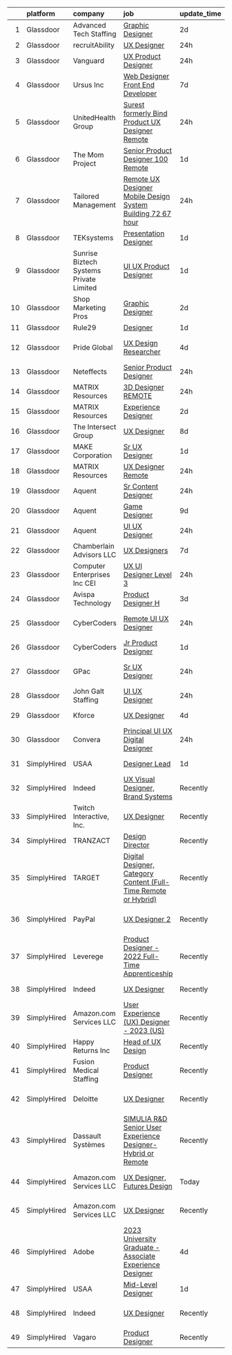

|    | platform    | company                                 | job                                                                                                                                                                                                                                                                                                                                                                                                                                                                                                                                                                                                                                                                                                                                                                                                                                                                                                                                                                                                                                                                                                                                                                                                                                                                                                                                                                                                                                   | update_time   | location                       |
|---:|:------------|:----------------------------------------|:--------------------------------------------------------------------------------------------------------------------------------------------------------------------------------------------------------------------------------------------------------------------------------------------------------------------------------------------------------------------------------------------------------------------------------------------------------------------------------------------------------------------------------------------------------------------------------------------------------------------------------------------------------------------------------------------------------------------------------------------------------------------------------------------------------------------------------------------------------------------------------------------------------------------------------------------------------------------------------------------------------------------------------------------------------------------------------------------------------------------------------------------------------------------------------------------------------------------------------------------------------------------------------------------------------------------------------------------------------------------------------------------------------------------------------------|:--------------|:-------------------------------|
|  1 | Glassdoor   | Advanced Tech Staffing                  | [Graphic Designer](https://www.glassdoor.com/partner/jobListing.htm?pos=116&ao=1110586&s=58&guid=0000018302213b048e322c1333790846&src=GD_JOB_AD&t=SR&vt=w&ea=1&cs=1_49e393ac&cb=1662188076158&jobListingId=1008106585087&cpc=E773D000C9BC26FA&jrtk=3-0-1gc122epgkltt801-1gc122eq3j4jg800-344ad781400bf7b0--6NYlbfkN0A9CgweQScmmzXFz_AWEu-16fuTZ4lws6om7T2AJ3_8yGS3fxso7EQq06-EfO0Qsp1Ce8sypyMrPjDwApby_HZ7sVKLkJ-Gtamc-tU-N6TYsDN_dt8EgSIsKnsbE1KuIHqbtb6jnuRnqZQSlF64BeqDowofa-XVIcsUYL1liv3ysjRqg2LzGOAQ7dPaQtLre5Y-iqZDk_kn9QJ-FGOjX4FVCPnfYBEFGNcsTsEUvH8f7YibJKG54kQJx5Vf8XwLs3-P9kL_gq23XPhhS7utpzyRZyxAg7g5Ub522ree50H7W6bgzMLKG5ihxFYox9uTQi8QyQ8mv-Ho0PbgMTi5hKHVVIX43Po3h4Lp94MdDB39jlardlhwUtAggR2sEAZdEhjNzQs9F45tEVbpjERkgnOPiv3sE8b78So3St4ogn_dj6joCXkjl6uwUd2Tq1yeKqN1EGyFpW9xtxCM6hY1q5WYq9bnFUxTERqWjiV8yXS_p9phywhd4pM9N5WoXVENSAz9nlTwJUzk1Q%3D%3D)                                                                                                                                                                                                                                                                                                                                                                                                                                                                                                                                                               | 2d            | Downers Grove, IL              |
|  2 | Glassdoor   | recruitAbility                          | [UX Designer](https://www.glassdoor.com/partner/jobListing.htm?pos=110&ao=1110586&s=58&guid=0000018302213b048e322c1333790846&src=GD_JOB_AD&t=SR&vt=w&ea=1&cs=1_5e9eb412&cb=1662188076157&jobListingId=1008114441438&cpc=84DBBAA61F05C438&jrtk=3-0-1gc122epgkltt801-1gc122eq3j4jg800-9677815650b08515--6NYlbfkN0CGG9KWCDlpnNsyBDyIiP_Q0811kl3MMa1wmNp0I1WtkTaTZU1gJWaiKEGe9oYuZ3BW9eQbL-bVuA65rvXkGyA6W7FpXlQFxfI7En7ui8u1J-znHeElQFPX2Ao3qu4-HxmB9g_Fm7gKKJNQIlvrv1FGbLiIM12n8VLU0K2J4U1A1dcDSKbIYHvnpscrZxb4V1E3u0v9_-U4dl6_UGo1kcBS6o8G9-DWMzl5ZAMQLtlAUjlw10xFeNSf9Un6haUtIR_61cA9KeEwBLYzMVU5gLx3yjGbTWvxmVK3djHGnFlBQ49b8YZPx13AkaH-0Ag1VI7kbax_eEP9f2gAHwGbkZ_cNgVbnmeRStyvcUJRv8NLB2OtCQOiih5VIEvKO60AZfxLT0DIJzWlJ8muQddWyM_MGiSqSi57P9kCzRRcKbuPayylh7EXeYQWX9Szs_WOHl2MANG6IMKKIhI_w3ybxM6xE_RCTdr6nC1BXM12ua6xSQKTtb429R-cNoHJwScgdUukj9KPZBrYkA%3D%3D)                                                                                                                                                                                                                                                                                                                                                                                                                                                                                                                                                                    | 24h           | Leander, TX                    |
|  3 | Glassdoor   | Vanguard                                | [UX Product Designer](https://www.glassdoor.com/partner/jobListing.htm?pos=102&ao=1110586&s=58&guid=0000018302213b048e322c1333790846&src=GD_JOB_AD&t=SR&vt=w&cs=1_b3cf3ca8&cb=1662188076156&jobListingId=1008113644865&cpc=4F748F1840550ABC&jrtk=3-0-1gc122epgkltt801-1gc122eq3j4jg800-3082cdf00464cc93--6NYlbfkN0BWQs_M7ZA8XLbIFWVw-PYcVVEPryqVLyWhKaEKPskHy2YkbHyHJDwBFABfX2IzFJXkbKN9ozcgFKfUE0onPTRdIMlH-5pwr5Gsrdb1pdh9AUQDiUPLFzRZe-awN96yoiqppcDf9iQn_iOdz3za5fH9X065JwPF33bds0VMtSboovic-aX51CNceP9horalSto2MgOB16FAoNFTYhHNDhI8XUurGJjncI1RW4rkorjwMIRt44vU9F6aoduDSj81wDpRwIZUgI67Ne3KG97GuKTpBM29QUcnNXeqtPUsnIapIYEjRMY-tiP20J0cCFt6rnXezPjA_ZMEWcaJiUVnlDFJYyvPFopFwUOJ9lqV-N3AhE-iZL8HuTNEgSuriQU4OmvCChuEhkmZ5psWdVttyvVpCvFnqfAtQO_VlITGoQZ5Dyv6sdCfhewiCp8LbbjdEYI4rGS9zEqGGXkHbBhhUSzt1kvKstrTVqY51zhxL_VbyYNabiRnD-XosoKudwP5ZDkoTvZ4m5EqLYm-CTkT0JtCy-lmo3ikeGX3UCKEL4sQmsKnB_DVfb5An4ezeyBxlYYlRpuOqwG1OBDSiqtihWbcYmDC8Q6Yh5cH-wudNijQ8nYp_yjJ0zftfOUuiuhzJ3b-eKqs_QIHveg1mE_MmjV_Lg-yHWAlPWtczEFsL7OuyYuqwTrRSFuwadI1E7_jLUS-H9JJNjxUUkBGbntsyuYVi-dV4lNuYK5U-7uZjPOoAxuPgzVbMryLzyz2hsx2jrfZQp233D4rFsjG5Cip05C6AlFsHoIXptACE972sTV8sotFVwonjw94Z2ZhumXQUT16H1KUvqp1zn1gHZzYjbU0HdepNKJctSsQ3k4ptSHLfnMekvTXoZaofFzKeQi8-sD3UMyf_phAoL0qPTgNlRRDVvso9mJSDR4LwXqpJylGRP37QpXlVEPR712g9zDHvZ2OJ96RES_cCjNUcgnvnSQ2PTfTC1aMLaZ3yYVypbIdGO1nYoPu0MUATy2JOIdEVav8bqGZnsopxNTMkdAYVXhMvTJdhRLsZfxGVwHdc-gApg%3D%3D) | 24h           | Remote                         |
|  4 | Glassdoor   | Ursus  Inc                              | [Web Designer   Front End Developer](https://www.glassdoor.com/partner/jobListing.htm?pos=129&ao=1110586&s=58&guid=0000018302213b048e322c1333790846&src=GD_JOB_AD&t=SR&vt=w&ea=1&cs=1_3762ccd6&cb=1662188076159&jobListingId=1008097361956&cpc=9908D8D4413DBB8A&jrtk=3-0-1gc122epgkltt801-1gc122eq3j4jg800-0ea09b14e2348c5f--6NYlbfkN0CT8vBT9H5mqECx2dfLV_FONLPDKpIRssxVwtj05Tmm4rA5I0VNOPdM1oYsK66ov5pqYS3gXk2ozh0lVEZwzGOqZs8rlCBef2uQoy630wv6aUBqB1D9vjbSnni5WCVaS2e0KhCWi_8-XMv97hUEg7H9r8pKMO8klnwzDsU9mPVyqE5wVDnTov1Pu_UnRYhnE0_Osqvwl8WORWgB_kOjxQQLPQWG-NWIcptfTftC_xvyt1c40uobZ403OrjOg5_p8zqz3cLzwrnHTjqWeFEhkd7FYyVcjiJCMFkVznphRmtkhKbL2ZU9aWVWUjChbdkFdlAiu4tIvv-tEhlvNaragy1ZQhsvGhOC5anf8D4yfIGDJbK-bmh5xwt1uscED6ao3EPCxdfHKv4RZ6Q3-m_MTe1dE6Nugv26rrW9yIa8ooHEPIgJzYTeC7TeJ6xGxEjr0Q_LC6p6H5q3S5tqAKobaBFAUOLFzaYkqfLFDcD9CAjYACG45YhZiTv43_pZMhPiiyIpLgwegnGK65K6vaNwZVAt06D1u5J8Clq3gxQqvB68Y1m5Q-I8riDK3IxsIMkknPhR0zb-ZmrF5RBZhSHavHbvTkLkngZyMiaZcINY3-aDhjQqcpIiqGIS8tBbMpje8pi77qUCHgQnuThLM3VeBYT4hJwAmKtwLJAzDIK-64ZA-3FxKT7NAORiQhITU6G6ezORucm0VE0iBlRAp7BfzjFR20grS5LUPbUonSwWJ6xtkVuOUDj9kUZEKp19qWDIhAtRVqGQFHHHeGNj4-rkPwrkeocu1aw2-qoCAnlq0AglAQYAN87zTNyWNjjkE22NK6dma9ObowpA7xMihUfAsvO6aerzTcGcKyqvvD8894rP_N7O-NtMJOKSblCxKKZ6ufGO3mZoak1sxKckEJHqg1eTp38wp8cbXG-IIS9VPHHIKqicQoX26-loXC5o1ZCFK0szpuidALwQPWI39VHNixhrB2CJpxUkndvLNh0rrK9ElV_qubw8xG_E)                                         | 7d            | Brisbane, CA                   |
|  5 | Glassdoor   | UnitedHealth Group                      | [Surest  formerly Bind  Product UX Designer   Remote](https://www.glassdoor.com/partner/jobListing.htm?pos=104&ao=1110586&s=58&guid=0000018302213b048e322c1333790846&src=GD_JOB_AD&t=SR&vt=w&cs=1_8b333a32&cb=1662188076156&jobListingId=1008113844054&cpc=1160948BCBA38B5B&jrtk=3-0-1gc122epgkltt801-1gc122eq3j4jg800-a01d6e62d65591a8--6NYlbfkN0C8O9VKdOj_1Zh75e9_CvYhSsWVxS1Pvi5WUWhsf4w7FOycHcR50Ta-CQORLM6vDVecwCWaNQsCYiIDBafIIZxQyhmX04yYIV37W0Zghn9bix7YN1fd1o3lsfLr2bS2-M5z1dr-DxrI9m6OyAdng_ahXRODbm08JUS1xSTaCNUhRWI2mx1Hlc8JHKbErFPgrwjQZWLb2_l8b9i0766vL3ehDRnduzTUCvPYb-MXJh1JdHngIbG_6qk6CIPB9C8cTIwey_GbBNs_16XsQANEstdbqtBVS5byrNvyoqrn3wcz5DokvhAbJ9ACHUb-23604DZlliHDoStwXbcJ57eqJpsnAz5-e15Br_OjZJVaOQUVxJ8sP4MGSnQEIg5oL0z6dS95nhNszKJTDdG9ZlfDtQGIOuSFRYNuXI351KTYU3Xfwf1hGbuXX9uJj7uqaD2scEs%3D)                                                                                                                                                                                                                                                                                                                                                                                                                                                                                                                                                                                                               | 24h           | Minneapolis, MN                |
|  6 | Glassdoor   | The Mom Project                         | [Senior Product Designer  100  Remote ](https://www.glassdoor.com/partner/jobListing.htm?pos=118&ao=1110586&s=58&guid=0000018302213b048e322c1333790846&src=GD_JOB_AD&t=SR&vt=w&cs=1_30849f42&cb=1662188076158&jobListingId=1008112300120&cpc=56C4EA4A1A191A49&jrtk=3-0-1gc122epgkltt801-1gc122eq3j4jg800-d957ba5292b8749a--6NYlbfkN0BDp_epf89aHDQhKpPegNJQ_ldQpEFZQsM9OcONMGxWx6pU56EKHF58QjVdAUvn2gUgn1E3661QXmo4POchIOua-134yFu7hMdutyJTXNL3dFISmCmER8_AwNcTtUGoQrzgEjgwKkbZ9hAOXEb75gv-s6WMLvqinLT1g8ZgGEKKUq-v2e1-KYvSqJUMbsnsJYPdbr3-cRz1YY5oCfrTFE7f41YYxg19qXRliRLeZiwY09ouEWTrIdAtq7i-_CsnAn4eX4oHuRR7n6mYC9KdZHhc-VdUHA_aBq-8qIYVXyn3qrA6_xxKDWO4A35J9qrx1gXbVQwRA7rU0j3HdByOaIIFf3XN4_2ixhsA1YHVbYMai-H92f6i1HqeYMkIp0cs5XzCofV3rtDBFb69cpuo2LP_ePpcWdk3LG2gHGarq-gVpYPZe72LpRcb7YvsGIlcjTS17ciNIoYraa6mYoJCcclLzA6dB1upHcKIFh6yjGMqZn8oci9IWVN8h5S6NgponUu5Su61RvyVJPloLMXdwrY0MoRGbjBFMUjElq2-xfWb_t7Edw3P7bpeUGJyBkune3M%3D)                                                                                                                                                                                                                                                                                                                                                                                                                                                                                             | 1d            | Remote                         |
|  7 | Glassdoor   | Tailored Management                     | [Remote UX Designer   Mobile Design System Building    72 67 hour](https://www.glassdoor.com/partner/jobListing.htm?pos=107&ao=1110586&s=58&guid=0000018302213b048e322c1333790846&src=GD_JOB_AD&t=SR&vt=w&ea=1&cs=1_8da4aa0e&cb=1662188076157&jobListingId=1008114596678&cpc=F41FEAB56D215062&jrtk=3-0-1gc122epgkltt801-1gc122eq3j4jg800-760ad7d1a51627af--6NYlbfkN0DI_pqscLjs9LkB0jlO39g2s8RE9SCHTdataN4HV1TulM7Ds4Lr1PIsRfCzkJs9mzHPgK3c_ttyOOoUsE7qJn8uKa7JnSxnHBiKO-CYG5cR3isOTdlOmxhd9J34-VTXmR60oWQyDKBQuGmOrJ_B3OUqrxIeA60_G1PL1kb2set-F034xoqhhJtw63d8tRrDOK3vquh5PjyeJ43U4c4fJwoFtraU_qsIJkNX6k4p_3IXpIAJUCwOS-sn_Rh0-gYRHwMeigrXXkbLD7mCwViHMpept-BzcshfQVy4NwF5hMsKgkqEw6GJ_qCl_7TqkS2aDbdRmhpWQ61tIB--A1rCAX_mb1QTQwF_o2E3jJ1m3tyCoYa-03sQl4OektzEJpMoTyEcz6aB8ADn2wTypBUVOwkCRI2xbk0SuhHe40Lh3nbLpa7GGr8SrjDTN4eMcnhFPsb7aYTbGlmKd1cK_Ckw9I3PfrcMKIOd3MTdhvEUNgA5nrmwAneUK5KmYdH40UaDDUF1m8gjv_mIio3MYC4LWO-6)                                                                                                                                                                                                                                                                                                                                                                                                                                                                                                           | 24h           | Remote                         |
|  8 | Glassdoor   | TEKsystems                              | [Presentation Designer](https://www.glassdoor.com/partner/jobListing.htm?pos=127&ao=1110586&s=58&guid=0000018302213b048e322c1333790846&src=GD_JOB_AD&t=SR&vt=w&cs=1_07fe94d3&cb=1662188076159&jobListingId=1008110952272&cpc=F41FEAB56D215062&jrtk=3-0-1gc122epgkltt801-1gc122eq3j4jg800-19b1e6487cb84072--6NYlbfkN0AuKz8EBO1xHDEL7V2YF9xF3dC_I9B9i-Zw2Jh8clPMK3KTieKealHQMRxLfyLBLKKX6aXB3rzyTM7jBEj6HejNwf5f93Xq1DRoUHME2bnG8qejqUU30LB8NMOIid01rvmULRX3hEWBPgIfSv8RPqmIB39VSs0K39jBz3WZdgoJ7KQZYiogEtHFkQdh0cIga-9DlPaH8hkj2DpdbSOBssvpziKaOnbYu7DHmkLGmm2SBFTG2f5EL3ick-fUfoz58ZqcVIsNPXprkwV4glYTsp8YYhPKKvm-dLvfA_cBZIzf7frvowS3ed8qjLaaSfmCDm1M9G9cTlAOn9rAixBNJWui_VJkvw9LWzW2NYDsXg6k_axzjyx6BG__PqH83tP4xsGcw_RLpxY_yXGlpHI1SrhtNHx4e8N4CaXKo3a5eaTuHrO19CRzqbKMSQvMKjaGZfIxtBH5zHnAGSkK12AjSp1HbA176s04UbB5T9_0S_RuHX6hMiTmy7aW__Ks8-mZOciOEd349-FhMNH6Wm-u7GNVD3lrilzZmwkYPu-qAWow1sHOVOnVheCbZxe7wpD4wcxr74OmpeDxIu68mup8e2KQ5qQ0xjJ7oXgZ2fDmaFl8ySNNEeRLZgVQzO3LZE5CG_KpLUYKQ-68QnwJVTD59puXxzoSnAPrv7xmHBkcnFEQwo0WaXPZ1U94WSzQT43TVlBieVuiMyWy5zifkAE4zIvycxSsXH0dPDiL6_7Db1tyG189KRpOM9jyChCCdbS8TcObAkrYjTHO7JXkQNBI85jr9_yQAE6RJ0Hp_NE-HxDSWYjorKh6wKvXoWjXeP9BPO8Qj0RKHw553DMvx43rAr0DAaZ0g6xEWOoQowhD6Ama3KwW6lot5ZNwbXgwZ_lqpSUvqrZtsp8VaUByq5hbCrVnIFGEhfxV2qg%3D)                                                                                                                                             | 1d            | Covington, LA                  |
|  9 | Glassdoor   | Sunrise Biztech Systems Private Limited | [UI UX Product Designer](https://www.glassdoor.com/partner/jobListing.htm?pos=125&ao=1110586&s=58&guid=0000018302213b048e322c1333790846&src=GD_JOB_AD&t=SR&vt=w&ea=1&cs=1_e8252f8a&cb=1662188076159&jobListingId=1008110956665&cpc=8795CF9063CD573D&jrtk=3-0-1gc122epgkltt801-1gc122eq3j4jg800-0032611b6a218ee8--6NYlbfkN0CB5V9pKc9dSiWkDOidb3xEy-kN2PCpaZveSm6yQI6kq-7KBZtckO1rVmn7ljZ2wfKzLJx-mRoZG5H0DYedLgoZI9Gw230URlDztVr9GJLJLYKEVODRkjGfOc9d88kehiNXmFNs5s60f2fvJPT8N1F4oUqEs5hkpjFp37JGtdv0heQhHvcyNQzGlPqZMYvWX0nip4ccfniYV27yrtTy427dOCyScva6oOWV3ruKbSLRDcB7E3rXRmx2Bav4doUbzQ0ohnggzRZrd_umgPiAW9T0At466e-xiLUcWvkntbanoueM0TUW9wi4skcu8RKyZjIBnWsjMhXFdDqtKA_1L1Fjn5AfErC0QRG1HAuSeCRIOn-AoikqSMeWUegMVqhb_raINevjHBYNo-DrIBzDojn1tAryWUR5-jw7Kc6mM2EA9u5OIsViZhVTkTR-Q5CGCg7JwyoAq5rtqsoMvhld_Xw-Jq8tVeT4v4v8O0qkRMsX08GqV8ZXMppt8-Oqxmk04OtZuT53oRMNAA%3D%3D)                                                                                                                                                                                                                                                                                                                                                                                                                                                                                                                                                         | 1d            | Cambridge, MA                  |
| 10 | Glassdoor   | Shop Marketing Pros                     | [Graphic Designer](https://www.glassdoor.com/partner/jobListing.htm?pos=106&ao=1110586&s=58&guid=0000018302213b048e322c1333790846&src=GD_JOB_AD&t=SR&vt=w&cs=1_e1bdd222&cb=1662188076157&jobListingId=1008106685149&cpc=6FC5BA77C9A4CD78&jrtk=3-0-1gc122epgkltt801-1gc122eq3j4jg800-1e5450f6cbd41cd0--6NYlbfkN0DnTJ3xfjzt2ELn4kEqc-7-tLkxQ1NV7wDx75Ziu13nDF3carm4JZxqQO1ZtaAo41zz1DATBbo5JSuMcqSf7J17RowlHfkSAHKVp9LaY-W_4ymO_4tFNpELogX79y-e1zo73cjFscyYccQxyxRgr6IvDdL2YL2qTRBrlh9V64i51xUTHwa--rcBcoQgVlk5y57EWPPGeY-yHOOwcw4f8JJj9JhsiINEBrkJR6fXm4Omep5Qjd_FA01uLo0XiG_jixGuGIiWhx7YgfyqTN8d9iZPnNFfg0io_xM29DCATo9MTmHCGLbzxB1QJTzpM7wCnYBU49VlZWFkG39gWNZfXbxbvwZmipvB4MkrL0mV9RAvC307W-Y1oKcKew4aGGeuhXKU2wB0_qOuXq9evhlJRY0PcZDyIUq6FbInC1lybC0-obOh3xbrvg3lkK757wve3t43Y6br-GqqXoFTL_rUpIYd)                                                                                                                                                                                                                                                                                                                                                                                                                                                                                                                                                                                                                                | 2d            | Remote                         |
| 11 | Glassdoor   | Rule29                                  | [Designer](https://www.glassdoor.com/partner/jobListing.htm?pos=128&ao=1110586&s=58&guid=0000018302213b048e322c1333790846&src=GD_JOB_AD&t=SR&vt=w&ea=1&cs=1_abcaf213&cb=1662188076159&jobListingId=1008110497497&cpc=AC285F3A3ECA6BB0&jrtk=3-0-1gc122epgkltt801-1gc122eq3j4jg800-35ac3c8fc579da0c--6NYlbfkN0B9sbPvFWXKIKsO82pV8fq5-lBUJMdMZmNkGwz4z96d9XjXyz_N9W1xvX-H76EHUbuyxbBaAzlbSU14z0EccTvcrznm7pJ0pyJWwdwd25g28BtsodhI8Kqf8FbfKiyaI2kVkebHA-0uJTjtfb4ToFCL-QYXtdLTymxFco_vziohanKsyU5yABM3G5BjSzU8f3nPzaaEbHs3UjEvCa-CycZzuF3qGHE9un5JDmN50F7maWdqHcZsAZJ0eHVgQ6aSKj8h_XpkCGyPXooI9f3JN_OcF9fMNWcFEYosgyoG4FtTSfypMJp8bNOXjoLaXB_ZFcIkta4xSxs9ot2iIXjncQfDacpCNinUPQ0o6TCQkk8AQVyD6NKoL06pDtNWkKNZk_0qLeSnJj6Ywk2AOMAyGe0ipsKO_NTnX9-hxGGwdmaCD3eJAWkiRjD1e5g5XpWA2F_YznjGdpineScCraOFwF1YrzJAbYDOquouj5MBwQFSpuhQhspieIzl-xjqsGpymLkOOtUgL7G6Dbz9EWHeIqqb)                                                                                                                                                                                                                                                                                                                                                                                                                                                                                                                                                                   | 1d            | Geneva, IL                     |
| 12 | Glassdoor   | Pride Global                            | [UX Design Researcher](https://www.glassdoor.com/partner/jobListing.htm?pos=111&ao=1110586&s=58&guid=0000018302213b048e322c1333790846&src=GD_JOB_AD&t=SR&vt=w&ea=1&cs=1_dec2add7&cb=1662188076157&jobListingId=1008101369069&cpc=AC285F3A3ECA6BB0&jrtk=3-0-1gc122epgkltt801-1gc122eq3j4jg800-648df4296335a1be--6NYlbfkN0AmAEGG8avFOUzrOsHfiknRKtH3A0Y6LZHoukWLvPWvQJxCZcAVCIDFyzk0WrVdXvqXs5xqgUzasb5GI3K4LdseVRfnNRyfJ71td0lvTQwWtCy9P1zx0yxdIGuqWTNPEQCa5O5GbisXWwfA21k8kwI8c9ZX4AI35IiqY2L7zWKDmJyanxYavES07SupnyKRAfxxD2fEQybz81vZYcNY60T3o-Uv61fN2i6UNCrgbiNmL7Nj0wO8tNV1_oCqmZ4W1KJnNQQn1gBpK4Y61jETiSmqi72SToKwdvpU458921W8F87TMp7_7p47FsYnmpGPPIkzmQXx4r38SjyvQxpC09CZkOzLsPJdo9jaBkoeTZfVN-KXhWRx2AwWneMhJTrJ5BEgsQztTOoXvLwnZyDvOXbZ4vinHemYG6mwPbTNyoeY3bhQEuFZigDRd9dCdve2VIOjdfxI0zTLbZbAiklWfVOHf5UihjDzR4MX82-_-SA1a9gLLtqmJk9wySfHAfAjSIzTogl3LBQdCO1xm_HVgXJodeQCLf_V0K_XC39KS4XmaQ%3D%3D)                                                                                                                                                                                                                                                                                                                                                                                                                                                                                                                           | 4d            | San Francisco, CA              |
| 13 | Glassdoor   | Neteffects                              | [Senior Product Designer](https://www.glassdoor.com/partner/jobListing.htm?pos=114&ao=1110586&s=58&guid=0000018302213b048e322c1333790846&src=GD_JOB_AD&t=SR&vt=w&ea=1&cs=1_f0eca5c3&cb=1662188076158&jobListingId=1008114354586&cpc=0C139D4CAD5A6DB2&jrtk=3-0-1gc122epgkltt801-1gc122eq3j4jg800-dbdf42f32f91e88a--6NYlbfkN0DkPptDrJXidHbiX_cAZqY1TBO6BcohTQUDFYyXRozAXCnWqtX7QyrzcYv9EndguHU7hVJw3YSqCqiUj2VpgrH-5d_5E-zzpyW0o30j5jGBh7apfozcWNo6fGEjtMHps86JFxUsEiH0qyGmHH-bfa4REaiz-xFbB7m_EyOvkyha2xvVK2Su5OcrtKjsjwtyC5DVsaM7rmDknvojPvffknP4yS7uDVNB2fDZRH4tvznOrYze6Y-DaLb_FBVTlckVrhA1gcrV8qJ6lV8n51fYWKcP68PSobAEi9F5dCxW72DN0tCTPSvMMAbVGSBlmPMLEBfBCWYn_ZoZsTY5g41-UV_wO5XlEFsRMTUPZr9616wVMrBxCSak7V-gJK9cwi9zKCgzvmiASkgtmCvxzSFy2yYhVZjwAlrfJ1wwtCa49ZiCkP6h8E2Kq3eTk1HYn7xSBbKbQnHg5sbmzROK4_Z5P60qc2wvg3IqJ--aallt_NUb0aUSCkKBzN8XdFLvbG4DTbJtxeU4I7LoiLnZlmQ7A2J3)                                                                                                                                                                                                                                                                                                                                                                                                                                                                                                                                                    | 24h           | Remote                         |
| 14 | Glassdoor   | MATRIX Resources                        | [3D Designer   REMOTE](https://www.glassdoor.com/partner/jobListing.htm?pos=112&ao=1110586&s=58&guid=0000018302213b048e322c1333790846&src=GD_JOB_AD&t=SR&vt=w&ea=1&cs=1_f7cdf6a7&cb=1662188076158&jobListingId=1008114156820&cpc=2CAED5C921A5F994&jrtk=3-0-1gc122epgkltt801-1gc122eq3j4jg800-2c0053098b37e20a--6NYlbfkN0De5ppvndiyxA0pMSLQzOe_j9Mra0KF_8EhxTxOKXtZIfhM20E97mGJJkld1Jz77JEq1fQtsCFRdNFQWRLdAciFTVI7ZiclqYIGanYXlNuvyZcjcqfnGKTs95sQY8dkYsocJNeNYlZrZE23g5KMbPnHX-Ow_UcY1LwLtkqu2jWjyI6baNMiSJMpfbVYUUGJ0kvMO6sG-OpHO6XY-u8ZFkiiEBOvFEa6xW7nX4jKYTKjAyzDDo1uwkl9TMjxQDteXrR1i6MHziJ2U3FZUZz0IVs0naV0WglZBxtyhZ4KN--wuAFp93g4mjC8Ee4VI0c7P4nW3Afs4CcmGFBByTDtT01ssfHuKcEy8j9KgKZ25QkqjMnMbAyzVz-HIJykKaS7H6sCu29Zhg5aGzvcBJvGRIA7t1qkQmV3DlaZH3XwfeqkOz05jpOnx1GvIQx1hj0YZ1pk76scsOS4BiNy9YqWVgzTW47n0Qu1aMID4ORe-Om-jaX-6k9PtQEi8226drPMrpXwagtt29OQ7xF0fTip_iSnvMqbBLHX2v4%3D)                                                                                                                                                                                                                                                                                                                                                                                                                                                                                                                                         | 24h           | Dallas, TX                     |
| 15 | Glassdoor   | MATRIX Resources                        | [Experience Designer](https://www.glassdoor.com/partner/jobListing.htm?pos=130&ao=1110586&s=58&guid=0000018302213b048e322c1333790846&src=GD_JOB_AD&t=SR&vt=w&ea=1&cs=1_58c6c12c&cb=1662188076159&jobListingId=1008107350479&cpc=8795CF9063CD573D&jrtk=3-0-1gc122epgkltt801-1gc122eq3j4jg800-fdb7423c4085f5cc--6NYlbfkN0De5ppvndiyxA0pMSLQzOe_j9Mra0KF_8EhxTxOKXtZIfhM20E97mGJuSEbq9mCfhivkh6-v3hiiLfT1xeGSjd2k6-N2O8W4Gieen_Ive45SGGU00Tp2bOB75KfE45ZVDM6bGfOENxU9pI4t5tZniZYFKvY5i4dhwgn44k130c9JF6c3wPSGEiyrRWb6oaNSBolJ44DNMgztTuQHNOqimpVK634_q74trlZl5AvoZPwA9vE18nqbiabyox5ppbtNQ3-X7VBfN4AANUe-3SJDnpbgcmKGjaDCTLuA_C4X2QUpwEu4duotzK93P0j7PBC-C5rfo_ZUEQjWjn05pNmO-Dee1vTDQWSyQN2kWdgsepM3gnLJhf_25cXBM0sK3fGC9OF6iTi4CbTQg4vpXSMtukobMkTbYjotRtbZZG303pz9U7N_0gQ0FHzJMxRFTuvWquRhcP_QF_vsKBtD8qzgU6235sOeFJt_wAKgZtZf77hRccwETHEA6dhTkS0FuMMfltBSyOsHoQx0iNE0Ake2TTaanUlgg5Nfvo%3D)                                                                                                                                                                                                                                                                                                                                                                                                                                                                                                                                          | 2d            | Irving, TX                     |
| 16 | Glassdoor   | The Intersect Group                     | [UX Designer](https://www.glassdoor.com/partner/jobListing.htm?pos=113&ao=1110586&s=58&guid=0000018302213b048e322c1333790846&src=GD_JOB_AD&t=SR&vt=w&ea=1&cs=1_a3e26329&cb=1662188076158&jobListingId=1008093692761&cpc=B101C867B3EF2D75&jrtk=3-0-1gc122epgkltt801-1gc122eq3j4jg800-031850fa0df62bda--6NYlbfkN0D3PcU9heefYh9TtgByvMoljOix8d9QGO4-sOduKDD9bT1jZI9CfBWrR-yhgruQBi5ZrxVTIvu_50FK-IUIBy6jU2_Wr_qXb7HCgDUwr6byVhOgFPV7g82kkeQ9Npidutfwe3YZyLKOJP28trHYE3Z__O6srWxz0Yo7uRxL4jjG9ntQnQoHzRP9fYpoj5rolAMfNnj1eF5N6Ft34vHL7-8o3ViQUvB7HMQ_xqAGlkoepF17_jZC8Zg8dedc0MwZlcek0cFpN--gBvYPT3oj3pAHQpom52Tg-_6liTzJ_toCjLzH2rfQARKOzz-TFlbDrGCXjyNPYrAafHdtJvNSt1O3VwpXOWtytjuaMoxaB1NQ78pay8WBFrrxvNRSvsl-d6NSB8Vyak1plzhQG_KTL9QPpUGaTEw-JYHitM807nz1rkXxVIZfNgT00xMqNhwkF5LiUMetJiQ1ICmZ3DyrP_8M-Cu2SgrI1hpqVFYkV1qewtz-iQHOuSVJ)                                                                                                                                                                                                                                                                                                                                                                                                                                                                                                                                                                                                | 8d            | Irving, TX                     |
| 17 | Glassdoor   | MAKE Corporation                        | [Sr  UX Designer](https://www.glassdoor.com/partner/jobListing.htm?pos=121&ao=1110586&s=58&guid=0000018302213b048e322c1333790846&src=GD_JOB_AD&t=SR&vt=w&ea=1&cs=1_0ff2e83f&cb=1662188076159&jobListingId=1008111018945&cpc=AC285F3A3ECA6BB0&jrtk=3-0-1gc122epgkltt801-1gc122eq3j4jg800-175cdf68bb3b85ab--6NYlbfkN0DBngY5b4yB-TlcVsy-QsRo8iRp5hY8m7P-4u0yD8OPehX8tfe9tVu8yLDxUwV1mcUyLWyrXCaODSfuFoLB5vmq0DBHwLowcpqWevatJK5OgW7nhgyKom-XMka9g2laA_pos-ed-qRT0K_OlsZHdjm9WVv_gYLvIeSeW-G3rBuHH-bBdpcmaNTxUpNqNEZqvUX86FrlJWb6L7Bwvh4Wl6YX8VXW19KtmjxBVgZSlHA9LxZqYLxaB9qDYwgTvxeSXXzmERsYTmyIXUob8rM4wMGRjt6Up72mZP0Hu-xL2Qp14mTU4vI4pSzCRIlcksu84thlYyAp9LPtex60aMBr9xJ5iZG2tjbpo06IAaIRhGWNpq3oFbUnCYuq3BDg362ZLHGuhxQDMllnHH4yOVvpUHpxSL5VEd6Wh_CWCmOo6IMhOrS8RwBWDiQLsStb7Of2K4jM-OX6b2cmF8Oi1Q6M23pF4V3mTfgGiPvqTxTEnJ199Rn42eCBT8Vm4z3pdDa80BgW81oAOagxPA%3D%3D)                                                                                                                                                                                                                                                                                                                                                                                                                                                                                                                                                                | 1d            | Remote                         |
| 18 | Glassdoor   | MATRIX Resources                        | [UX Designer  Remote ](https://www.glassdoor.com/partner/jobListing.htm?pos=103&ao=1110586&s=58&guid=0000018302213b048e322c1333790846&src=GD_JOB_AD&t=SR&vt=w&ea=1&cs=1_ce4f1f3f&cb=1662188076156&jobListingId=1008114156930&cpc=8795CF9063CD573D&jrtk=3-0-1gc122epgkltt801-1gc122eq3j4jg800-1acb59e05500209f--6NYlbfkN0De5ppvndiyxA0pMSLQzOe_j9Mra0KF_8EhxTxOKXtZIfhM20E97mGJJkld1Jz77JEq1fQtsCFRdJQ9Rf0H8e1jmjFQdWz8Hf65nTK4GbH1MNF7Fs41-ca5mlZLwuRa05NDJ-njNrgAST_k9O6k6nENNUJX_-5Q3bwT9_QkWXeT8am7ldsykCR5NxjaXdMGI9S0O_4mUChmV3dJPSpHMOdKi0ItWLNuaiLoh6YUgAGSDxlbsoVU-P64AHp5jrStWKLO5d85QI3GmiqtkpWAbICfob4oDc9vgtFh7nAh8umNbct1z8RWOa2kNDqUMzAktw2JAPZEs6wesq0hEmmbCN4wDmWlPf2Qt3osq-kByKT0EFdbs-hBJsEquLM5Sb2F5kDHIr0Pk6qNzwCp9wZqfK6RCB4krF6bS-mZXGHJKIgN4IVAiQ57Nc64ooYlUw7XiWbPBkQ1wQdjQOMfxGKeI68-HOt60hvNT0AqEGbRpHayG-yt6c20Eayv6cdpZAv8H_cA6pHsMo1C74rfX6fCgO8bg0L8kpOy5Gal9AVoQwpL-g%3D%3D)                                                                                                                                                                                                                                                                                                                                                                                                                                                                                                                           | 24h           | Tampa, FL                      |
| 19 | Glassdoor   | Aquent                                  | [Sr Content Designer](https://www.glassdoor.com/partner/jobListing.htm?pos=126&ao=1110586&s=58&guid=0000018302213b048e322c1333790846&src=GD_JOB_AD&t=SR&vt=w&cs=1_bbb49f0d&cb=1662188076159&jobListingId=1008114242468&cpc=0C139D4CAD5A6DB2&jrtk=3-0-1gc122epgkltt801-1gc122eq3j4jg800-a3d7c47921af6097--6NYlbfkN0DMrcEu7yrtATojKJA7cEzGQ3FdRGWLh0CZQInL4ECGI9gD0Wolx9R2v-Aex0-GK06WKspENu1_CvCGRXMUm5N5_e9cXap4E_PQIGXyKxl_b0VxxPP7tv5tgdTNu__zTnFGWltElmXrrl20A-gnEMGk2D307NpT0a3heNZEr2MuXpszF5Rp_2WGmd--iZEnhEypsvvgYgaYye64H_ctBPSV2lbRgVaK5WtjPbN4UILSb2ZbIq3TyrY_VHc14IBOwbxbERatNjJgwC7hT4UTEH0_MwiuiyOobegeZLBomsmhD_PgOMAvYPy-7zgWj2-1LX6Wxxod0kycfrce6gXzM_qNI8FDdoJxNGRBq9mjtspzFXXGX3nEoH9elDHUZlyfQ5tHndBd8DNgU3YVXxt633CpJ9fiRFzltTGPrviXr56U0cNMAstOrthIXClm6KI6Tpv5vx-Imoa9hgns4RSLPjJ0)                                                                                                                                                                                                                                                                                                                                                                                                                                                                                                                                                                                                                             | 24h           | New York, NY                   |
| 20 | Glassdoor   | Aquent                                  | [Game Designer](https://www.glassdoor.com/partner/jobListing.htm?pos=124&ao=1110586&s=58&guid=0000018302213b048e322c1333790846&src=GD_JOB_AD&t=SR&vt=w&cs=1_fb22a4da&cb=1662188076159&jobListingId=1008091362421&cpc=334ABAF5D42DC775&jrtk=3-0-1gc122epgkltt801-1gc122eq3j4jg800-3b8cfdd71f0d2f0e--6NYlbfkN0DMrcEu7yrtATojKJA7cEzGQ3FdRGWLh0CZQInL4ECGI9gD0Wolx9R2EDT7B77c2cRU1zW3HVZMZeGAOYVZBOqH_4lgXX5l9kbkb9irhCbVBq6YsU0vLTUYvSh1OUNHO93tZMxbICiVo7Af45F1C-oNj2G6v1j_C21ZJdMsp9erWYXE6YTQH3PVyRJTOpJDXpdE-ysaqf2sY6VRarenZzHW2EQVXKpEYMLyC7bPHlffHwAaEA8Ts6Nsq3-gYkWr-ow7P5Eq85UvEle3x_kaURulqSSaAKjRAxAeTJX51dJEWdtjt-qmnKIqi1Q6Nvp4txA5j7WG_WtqUWXAAz-df1W_tFlcKispOBqZPoUZayfElvkVzKbj3SPkX7gNqfJYEF8t32cc3oEbo2Zdj2zDnCQIRUlQYu6wBqB2LvjnSigi6BHtNpAwQPOQei8ILZFxc87747dpCVvtNMC2zMEsOkVS)                                                                                                                                                                                                                                                                                                                                                                                                                                                                                                                                                                                                                                   | 9d            | Remote                         |
| 21 | Glassdoor   | Aquent                                  | [UI   UX Designer](https://www.glassdoor.com/partner/jobListing.htm?pos=105&ao=1110586&s=58&guid=0000018302213b048e322c1333790846&src=GD_JOB_AD&t=SR&vt=w&cs=1_828f6df5&cb=1662188076156&jobListingId=1008114793160&cpc=155EB9D5185558AF&jrtk=3-0-1gc122epgkltt801-1gc122eq3j4jg800-988e979ea853eaba--6NYlbfkN0DMrcEu7yrtATojKJA7cEzGQ3FdRGWLh0CZQInL4ECGI9gD0Wolx9R2v-Aex0-GK0503smrwKuz4__mHlJHBBl27oaXudHHnThjTWxoycEVwsiwqnOTr9ZA_6JfMMsSFYxQw8wdVPeYzBH_Vz9NYAKtMb4mWEgUbKbpetOSxXck13ptXnTtvNMfhh1TlLrv87196qqRnUpZFLy4pG0LJhIO6ep_nFIDIJkSWxHG7aSXkiQZPI8Ox5_oG08V-lorEGuE3_PNnD3A8VnGDZ_7F77HU1jj_hxcWFR32FW3lsNCWCsSnM3YfS8oNj807xjUYmMu5X87BgJPLoIfP4zmcwgTpRmO4Z8lpqKP7vqsUH_KHrFX4GnVDq0RaE-GshmngjMhOlW8Sjg7GEkavmrOJ48glxPAprYO9BFF8pNdA7nsv0ODco7o9c9NrzW70WCDNWrMNK_VAOcUsgumWNGwcQCA)                                                                                                                                                                                                                                                                                                                                                                                                                                                                                                                                                                                                                                | 24h           | Campbell, CA                   |
| 22 | Glassdoor   | Chamberlain Advisors LLC                | [UX Designers](https://www.glassdoor.com/partner/jobListing.htm?pos=108&ao=1110586&s=58&guid=0000018302213b048e322c1333790846&src=GD_JOB_AD&t=SR&vt=w&ea=1&cs=1_e03d3ad1&cb=1662188076157&jobListingId=1008096884075&cpc=A65DF3A704A48F9B&jrtk=3-0-1gc122epgkltt801-1gc122eq3j4jg800-b9985578ba1a3960--6NYlbfkN0BQTv-RBlFqOUTGJDM9bmyVsbFrrtwBOBspE1hX8D6Q4-fdJwmOdTuHVG0bFerBQ6uI9ZgQ18cE7A8NPj8qbN43-o9_0Yza44VUe5jzHyi-qFS_wnjlcU5Zppw4CB2rHqFHaEFfXPtI0scp2SHPTlq4SLlR-tGmkfD4WGvhYu_BI58x-fQ2D6ALkwE1hXKph0vCHzv7xq0YoRaLzAL3GVz14cp9c1K20OWk32rJnBOdLSmpZmwcL8K0TR7fifC5OuhYp32ahB-HT1CQDn9GjMdcf19Zoo7euOzc-bF7IFC289ITghWjatJhYeFy0Do1BKY7fF73V4vqTe5qnx4QajRkOKACz2r1nXe2RGKllibk2QfhaiwQ0HTK5AVJTmASpEQF-psVmTx8keqjOjeSlxRQ6B_j6hy--_DxKqs5gibdmni7NOsvWCT0P_gH9AduQ1dMr8FckJrWYrjTAdOLF_gi6akXd1MEREoR943I8xXIs29jI_N2kQrs4JQPEkmeSKdJmK58wKFSkha2mHCwU_Gk)                                                                                                                                                                                                                                                                                                                                                                                                                                                                                                                                                               | 7d            | Chicago, IL                    |
| 23 | Glassdoor   | Computer Enterprises  Inc   CEI         | [UX UI Designer Level 3](https://www.glassdoor.com/partner/jobListing.htm?pos=115&ao=1110586&s=58&guid=0000018302213b048e322c1333790846&src=GD_JOB_AD&t=SR&vt=w&ea=1&cs=1_10392255&cb=1662188076158&jobListingId=1008114458722&cpc=6FC5BA77C9A4CD78&jrtk=3-0-1gc122epgkltt801-1gc122eq3j4jg800-91df08786b5b64c6--6NYlbfkN0AVVnl_N3xmP3MApcGA3sr6MLnz8P423WWILI1WvbjE8Ry71v-lom9NKs8rBQiPPSeqLTFoMWzh6tcsaSztQ8Z2WFlVj9q4PCblGzbo9xkQZJhKsJfQN-Cu-Kosv8Zred-oKuYPDnjzHYikmtTi-DHthttSy0Fj2oO5GApqJjPjRjLhNkyvANX5wd1jA9a0pFMRvQrK0oGGWiiwVACw77veRIzKUkUQB7AyiahkIN3jFyyApUwAw5Gwr3ThwcsiIEo2rhh27M0b5bhHCAfke-uVbBPYB4W7PuAFm5wLR0fK0fDy21cWYOe85YzkzKSFMVRddrP8PcjI1ssrzDVKLfE-SVAX8OB2jJgsaZPzFm3DnRVJzo1ySLNVRebUSoq0sCQ--3FogEU0O7h2ZhUCN4rTGEpMFxGasCbrcLd0ZkbQRn9XvFnWU9baSBb6YRzTpCctIyN8bfmfWpUimWIfiGy4mdh86ea4KkgC27zEngbmPIA6alTC_KIB5XQUolhiyWFkpdKZwLrBkQ%3D%3D)                                                                                                                                                                                                                                                                                                                                                                                                                                                                                                                                                         | 24h           | Remote                         |
| 24 | Glassdoor   | Avispa Technology                       | [Product Designer  H ](https://www.glassdoor.com/partner/jobListing.htm?pos=109&ao=1110586&s=58&guid=0000018302213b048e322c1333790846&src=GD_JOB_AD&t=SR&vt=w&ea=1&cs=1_f0196219&cb=1662188076157&jobListingId=1008104267687&cpc=FF950A86FEA5DF54&jrtk=3-0-1gc122epgkltt801-1gc122eq3j4jg800-8b807bb4b387849c--6NYlbfkN0Dj2d0qKPEJP0fpBViK7V-TZwXvjpwqshPgAnSSx4qW-KrhPkyDM9HZN_F8jkueVAS70HLO0tJdpAAOHYFG-u9vaRdLwhF2_Tx3mAh-eCqZVh4Dm796VGVkxfSWivOWNKmnHJqsFWT92VUiAMoWKh54xkFh4aCQJ6IgVTbqJlhU0yrwGAmG7WHZK8W1bvFn9k8dRxNkG_OUmcjFHoHEfKtiNxSjP0_fIc2F07w7664EWacZKwxb4Hx-5tvQs5maur5YI6QLc-NVu7JH3Ym0qxvQ977OGI6EkQSFjrjA6rgGFK4KlWVTiY3RSJPHTWTt5kDPU0vgLPAWd2EeCu_NaI4fiKkIYCgfy76K3dvRedRGikZ_moCgOvXbcAaTHj0jh4AMhzscxpk2hzOTy1tPzWMXpJo8Jn7zrKptV5VeNPH51BB9TQIPK38Zerlzq2FxYP5ZP6iEhbYG9ASXk02q6bcGWht8noCuxao%3D)                                                                                                                                                                                                                                                                                                                                                                                                                                                                                                                                                                                                         | 3d            | New York, NY                   |
| 25 | Glassdoor   | CyberCoders                             | [Remote UI UX Designer](https://www.glassdoor.com/partner/jobListing.htm?pos=119&ao=1110586&s=58&guid=0000018302213b048e322c1333790846&src=GD_JOB_AD&t=SR&vt=w&ea=1&cs=1_5ac17440&cb=1662188076158&jobListingId=1008114859919&cpc=F4EED0218A761C36&jrtk=3-0-1gc122epgkltt801-1gc122eq3j4jg800-ea63e27d6769be61--6NYlbfkN0CpFJQzrgRR8WqXWK1qKKEqALWJw739KlKqr2H-MSI4eoBlI4EFrmor2FYZMP3muM3DHs4PNg4QElSpVJF39kGc9RihDgMbse_uFNgXcsIM6IEnbHbkAyH6GndONi63N-cMxGXumM9V3ho7TyfXUj8yU1fdNsNq60PAlQdIdAn8SPpXAEnu-xnfnLhJxxaLX1sr_juCLknwOcCxB-85weXKO16_FRGjl0iIs0KKEBZI-1aWAKS-_7GtKqOG60yJhtKc2XU9fI7IHzpOXWcbOyhTdh8-2shY4kVj03QEm5KSDPmvowk1OnIkJcGPmvLa1NvpX26Jv0NmRlwJS3ZYorr4Zs9o1XuLgqekApTdH205kfbIYGDsEdN9AGXFPp08lkGYrfWSXJ_mSGDfLmRmZrZXCU3zPM9Q1aQMZEmMqdnP5V3_QgOJIQR43XibcZ_FUWNM_UWUHQBx9pRfkq2VI1lTOSP5QibOaxZibQWcG4tJgcQDRoMQiXf9iXqNWRpLf18yHO2z2DOMpnwhDrRXENz0U41F7yYn2mOXkHfezBLbdBWo9QAVwkzgoEh9Q2g_AgfLLjvhMHkz4pOSYkibkZSUUniVIOVXBQJ1aNYBjiBJSfOG9W-2X_zdw-6oah76eKJ1Ff-3B1Z9BYhr5VOLYYvEspWu9UmnljTlun_9xd8nMhZpCNzqghp2FVSdjycWh9Zermso_pELjZv3mngskgu3PS1vu6FJAWiiM33XBJrhhE4px7OHZko-ebfla_j8jLGA323GY5Nx6-gnI0cCeHLNmajTnoGjfGGFntVrpgoGs0rFE2zepP2QlHLIwPfbeJPcoCCbGHOSywAPXYg0yIV6ipVLb1gA0fV9UT2mvCyUrBCNqJ86iVBvbmvhFmxW0tDAL84IwFrZGNQWWvTENLirN575pWgpPCez0WLG02GpvuUUrV6U6qqc09tVAGuGM8bUdXO_ATeFxI2y7TeCooRmj1_2aGj3BjPDZe8htRpSxPVd11Yfi0bSWcHuoUjOcjk%3D)                                        | 24h           | San Francisco, CA              |
| 26 | Glassdoor   | CyberCoders                             | [Jr  Product Designer](https://www.glassdoor.com/partner/jobListing.htm?pos=120&ao=1110586&s=58&guid=0000018302213b048e322c1333790846&src=GD_JOB_AD&t=SR&vt=w&ea=1&cs=1_27c9e9c0&cb=1662188076159&jobListingId=1008110155941&cpc=32EE424DE2B657EB&jrtk=3-0-1gc122epgkltt801-1gc122eq3j4jg800-5dae32654589d016--6NYlbfkN0CpFJQzrgRR8WqXWK1qKKEqALWJw739KlKqr2H-MSI4eoBlI4EFrmor2FYZMP3muM1bwA1OQ14cs7YRmkpiNISabnCyWQPQKioZ9Nfnz6cV24MtssXNqRsxDx6EEs_VFfHRAPT9wfb4Wct4jiSPepdQILzhXgdFH8eusWq0TQNkcsBljF2TGjDGBqa6PYVD5cfQ6BScZh66SRqQyp-X9Jz0BK8aqzfJBL-xyXIWJvfAp82YqZLuNAxkIfhgG2VHCfapY0xWJJYmi9yoDdmsANzYX6gzC27vkUwIPPb9XNZBac-9JxQFCHOGkxrvQlvrIDJ2C4QxpWOe8lb83aG-0-P1dxWBFWecX613Z1kdRJlUnli9V214s1Sa3w9uHbhLdcX6TK8PYzTP1gmMF6uPGJLajgy1HT-D8GVbyAwCmuk58K9JtFunuUHJG95WnPlzobepMwIx-9y_koV6GqYyrdBtp_u0wv2FZfx5FPn-kwdNi8j5emcywR65-PW4qIq3u1BV6ak-8jW-nCVliLpSL1qdkNU1RsUrxtKGwzTWL4sYnWsePAZmJavQG4zveDIgl8wwtXQuDHOxdqYTuDHH9MveU1kWthWGqFqpO7KsXxP1Y5eGx-Ee5iit10nTqI5BUHyoL0AQkzE5z_lYyDuZ_U6M_f1Wb8Fk4NzCMocteIqP6bhOCuwy3v9ZrBYXwgKru0xzyFaAb7W-WkPUP2Aala4QXWhOPihBB5ctr9eSBbDkbYrfchusRHcx3vjRcNMeuYlh2CMgy6XEuMa6yMDU3-H2QpUYIK9zaUIVWwPrO8CwkGADfaA7-0Np2ttnsrGBv-bwux7vhs4cr1YgnDQTG_G6GDlfZvaf9L6DE2dvyICHOkQ_Uykn1_bpiPFTZglHmU7L0qQUB49ov0e08hQHyMC7S41stHBGC3aQS6dQ38laN3qh8pll9TSJrCBlfAPhJlAHJKnEov4e85kcW3SUfvfFKLNH3DBsKvg%3D)                                                                         | 1d            | Los Angeles, CA                |
| 27 | Glassdoor   | GPac                                    | [Sr  UX Designer](https://www.glassdoor.com/partner/jobListing.htm?pos=122&ao=1110586&s=58&guid=0000018302213b048e322c1333790846&src=GD_JOB_AD&t=SR&vt=w&ea=1&cs=1_2d9d9e20&cb=1662188076159&jobListingId=1008114174327&cpc=B076152010A3B66C&jrtk=3-0-1gc122epgkltt801-1gc122eq3j4jg800-e3a44761a6675dd9--6NYlbfkN0CSGORWT4aO2sAliZ6jmV_qQD6A5zEpYJIEC_P5-c8k2JSegNDc0Hky6SHAPcMeSc2QJ01EjyMhBT83l1XxIFWc4n2SnMrbpxWkFpxxYd6lp9G6OxzZFhi5Ns7LBs3L7HqWr_bLSjGHsLD9nTsMYIi8oJaZ1jIN69K_ea16e_TODE2LHil2eAkIPLABDhSsTO4EcxuKmYHmh93p-uU-eIUBgHhHA0VmO0_FXdsAKc-xDm9n_tI3HPsfqapIBhveqbhOAFK-JZQSd65e6b1g2F6Eq2GWhn1yQvm0h-iQdo6YIMjC6sWliSlGTHHoMPdvQjRPZ3myJ26KfDS0JghZZ06ik-Rbe2UC8H5Gl1jepaFha4Bi6urJorHyyCyQ9cUVmb0yUGKtrvmMVypPg9ej5juv5obmgEOXucfGBwhDCF3r777XGmcq-ziBoKNFKkdsQ-KAtNrxTHaJACsCjf9MJ1H13tMSIf3ApHhE0WGHeDM-IXWChInvrAu1)                                                                                                                                                                                                                                                                                                                                                                                                                                                                                                                                                                                            | 24h           | San Francisco, CA              |
| 28 | Glassdoor   | John Galt Staffing                      | [UI UX Designer](https://www.glassdoor.com/partner/jobListing.htm?pos=117&ao=1110586&s=58&guid=0000018302213b048e322c1333790846&src=GD_JOB_AD&t=SR&vt=w&ea=1&cs=1_294db528&cb=1662188076158&jobListingId=1008113923465&cpc=32EE424DE2B657EB&jrtk=3-0-1gc122epgkltt801-1gc122eq3j4jg800-885732369aa63de3--6NYlbfkN0Dqp6YHRliZVJlO3UGPnL6LiIvkQG0Vd_gKruCScd8dHWv9tvdTOWHTJCXI0LRwmfMLCfHnsp05cHNI9PVSxeyvuFt4amcmRH4mjzMgC5Uyff2gEAC8jkZmL5C0Pa0jj3aI6-iFgFLWK8x0xQIMGD8aFjGjU5R9H5-MsgoGSP2o6pev6dT8VIIDM350VwJAgpvvJ13ndmhxH5rMjVecfNT4m4XK6rSazZPdlQuJ5sgd6AMiFzGBJ5b4kh0Ki8_B1rmf2pBX2EYcEBoHrZljPplmKGOsaoiiLHakZHfGP2QjM2cQzp6YwPmDTLLgfaX6jyQvJgYPyjyc_INJbq_qwYwViSZas5DbFv4e0V_oC9YDrPwG43C4YTjK2PMXr5HJiZTdfrcJtLT951Yu6xLLzzL9pAsSx2CneE8ORIBcQPPclGOuyKyRaj_4u9Vqe0fa8jnDAm_wGfnXLUgc3qbi1IZZ1qaMeKUc8Q5iO825ubrmKHpinm2cG_d3-LfGxmNpqYrZvsXpxLbwx4Gfvn73_uJ1)                                                                                                                                                                                                                                                                                                                                                                                                                                                                                                                                                             | 24h           | Burlington, MA                 |
| 29 | Glassdoor   | Kforce                                  | [UX Designer](https://www.glassdoor.com/partner/jobListing.htm?pos=123&ao=1110586&s=58&guid=0000018302213b048e322c1333790846&src=GD_JOB_AD&t=SR&vt=w&cs=1_7b588c29&cb=1662188076159&jobListingId=1008101416080&cpc=654405A9B1E0A9F5&jrtk=3-0-1gc122epgkltt801-1gc122eq3j4jg800-5b47fc803373b06f--6NYlbfkN0C5IatSLh_Ak1q39eQQoPIxD737RW9NeiYGvIRXkrLjEBkC4LI6KweFWWPiS1PvvlzUOWbobQyRZ_cj71Hk9QDCHbeXsQ6SgCzLpnRTX5hPgVag-rHYKes5qHTGfSQjooyuSstaKOsMoamHC3y-Cqfxg0w_mOkpTFLwWaiZkRmP1FG9R8Mjde3oz_ilE8ni-eCeCOEQun2Ygz4U5PwU8LZlFO0gyrclXtoCmOQDaftwY86tvgDUgV8jJaDEqQYG4dNrGWFcqNqmiR7lvI3W7bZMJAbX4dFWd212sTe385ECXYSslkpy0gxIRbgJjVV8LpAW7pIz8lomk_lun0lTDw7mzOlgdNErPemGxiQ-AH3MhlXSL9ER_ZNIgRpkQhT4hHdYLYh8QH9wF5Oxkjsnj3Ore7cgMnUh5oyBV0p3AMauPeKfyNmeIaZTWAvuySWopwzQlxBFF5T5CLY5uvcXEoUH6E8F0vZKv5hKGlHp3ryJvb8lBgAgOssuDrttom6-5VXdpDv5faYEMRawb6Dp7x_p65nAh9_EEd3bLd6FrpKmrpRUH6_bIaCsBaS7DyZWks5r7ZPIZjmsL64pNK_73mmH9gbykHfLYTM%3D)                                                                                                                                                                                                                                                                                                                                                                                                                                                                                       | 4d            | Falls Church, VA               |
| 30 | Glassdoor   | Convera                                 | [Principal  UI UX Digital Designer](https://www.glassdoor.com/partner/jobListing.htm?pos=101&ao=1110586&s=58&guid=0000018302213b048e322c1333790846&src=GD_JOB_AD&t=SR&vt=w&ea=1&cs=1_60d83f4f&cb=1662188076156&jobListingId=1008114547944&cpc=DE56C24FF6DEC286&jrtk=3-0-1gc122epgkltt801-1gc122eq3j4jg800-1be5438b3930b948--6NYlbfkN0D4haB4vwYn-UBdYBAtKYg96U4ykCohL1kTbcvmrxnqQlYwkKKinqkyKoYnmIloDQs_cjPg07bnda-ToCOQTEkE6dbLAWRhI1YPIWIobVjAZL7FQkQ7L8Wcs6yUC1ENdoLjhKZpDbwFmZo0vWNG4DpeV3gh1qgWTgA18MXId81-xHuqnLQyYNn2cwChB8ZsjI4Goa9rttlqhGQM2Gg0n9AEqW92l1Z3ZWJp11hMiaNgVAr3wjUIoardfFmAZsa_8UJSWc1SYoLo4AFRuFe1kUOmdpVPK7xLyLoAL16PczAAiltph_rH9smWTa6k2dCSSn_bPfa38b_H7JCmWveOaAQlMvwF7ORHSEftdNlZ7NO7D1KM6W52rlWDd2ZUJhZo-gpXNqx3FCg8WDK9DHaWSoCg2V0JKwn6qsAfusM8bIt4PM-e81qpM3zHGsNFHmI-MsCeai5wHNbppuW5CEToFNaYXZ5WJXwrMli2Rk26iVCK5hmykX_zdsyv4TsHkgrP9yp4LA-RgJfvNQ%3D%3D)                                                                                                                                                                                                                                                                                                                                                                                                                                                                                                                                              | 24h           | Remote                         |
| 31 | SimplyHired | USAA                                    | [Designer Lead](https://www.simplyhired.com/job/t2u-pq3v4rESKj6HRSvTT2wnE2Qh1taTWJ50kGVrxOIqCSOUvpOxwA?q=ux+designer)                                                                                                                                                                                                                                                                                                                                                                                                                                                                                                                                                                                                                                                                                                                                                                                                                                                                                                                                                                                                                                                                                                                                                                                                                                                                                                                 | 1d            | San Antonio, TX                |
| 32 | SimplyHired | Indeed                                  | [UX Visual Designer, Brand Systems](https://www.simplyhired.com/job/LTPZ9iK1lU09-GkD7wbJL_sfiv_Za5zKdCqgRpNszhTXtesYEURpEw?q=ux+designer)                                                                                                                                                                                                                                                                                                                                                                                                                                                                                                                                                                                                                                                                                                                                                                                                                                                                                                                                                                                                                                                                                                                                                                                                                                                                                             | Recently      | United States                  |
| 33 | SimplyHired | Twitch Interactive, Inc.                | [UX Designer](https://www.simplyhired.com/job/c5FsEdyul1uZVtnCyS93Ect5MPN_EXq5Kzhr0akuqVuL-2RiyKTuoA?q=ux+designer)                                                                                                                                                                                                                                                                                                                                                                                                                                                                                                                                                                                                                                                                                                                                                                                                                                                                                                                                                                                                                                                                                                                                                                                                                                                                                                                   | Recently      | San Francisco, CA              |
| 34 | SimplyHired | TRANZACT                                | [Design Director](https://www.simplyhired.com/job/OjOR0JEvAKDcurugqPweDYzVCGia1PiQE_ud0Q11rX233tr48fhi9A?q=ux+designer)                                                                                                                                                                                                                                                                                                                                                                                                                                                                                                                                                                                                                                                                                                                                                                                                                                                                                                                                                                                                                                                                                                                                                                                                                                                                                                               | Recently      | Raleigh, NC                    |
| 35 | SimplyHired | TARGET                                  | [Digital Designer, Category Content (Full-Time Remote or Hybrid)](https://www.simplyhired.com/job/kulAWhEJsxpsW-fu5IxQ2qb40-8ymxrfozpfx2LuUiPa6z5y1--UbA?q=ux+designer)                                                                                                                                                                                                                                                                                                                                                                                                                                                                                                                                                                                                                                                                                                                                                                                                                                                                                                                                                                                                                                                                                                                                                                                                                                                               | Recently      | Minneapolis, MN                |
| 36 | SimplyHired | PayPal                                  | [UX Designer 2](https://www.simplyhired.com/job/BwJ1WhcRxtKpSY2jaEus91kr_gywOUZWqg9-U_gKlqptctYbJaT7Hw?q=ux+designer)                                                                                                                                                                                                                                                                                                                                                                                                                                                                                                                                                                                                                                                                                                                                                                                                                                                                                                                                                                                                                                                                                                                                                                                                                                                                                                                 | Recently      | New York, NY +5 locations      |
| 37 | SimplyHired | Leverege                                | [Product Designer - 2022 Full-Time Apprenticeship](https://www.simplyhired.com/job/f2PnrkNkoKjnF_c7MsOM41LbDj7RDHIKkfuGC1pKOOPB0dNQ0HmV5w?q=ux+designer)                                                                                                                                                                                                                                                                                                                                                                                                                                                                                                                                                                                                                                                                                                                                                                                                                                                                                                                                                                                                                                                                                                                                                                                                                                                                              | Recently      | Remote                         |
| 38 | SimplyHired | Indeed                                  | [UX Designer](https://www.simplyhired.com/job/URziMhrNTaKa1PLKfIfrhF-GuRmaj4gn2FhVHZfhBU3tWsV0R0J4dw?q=ux+designer)                                                                                                                                                                                                                                                                                                                                                                                                                                                                                                                                                                                                                                                                                                                                                                                                                                                                                                                                                                                                                                                                                                                                                                                                                                                                                                                   | Recently      | United States                  |
| 39 | SimplyHired | Amazon.com Services LLC                 | [User Experience (UX) Designer - 2023 (US)](https://www.simplyhired.com/job/bYPzXGp2CL_PsoQ-Buc-hGfwrVhJ_zZxQfXMhEb2eHvU2Y5t6_Uylg?q=ux+designer)                                                                                                                                                                                                                                                                                                                                                                                                                                                                                                                                                                                                                                                                                                                                                                                                                                                                                                                                                                                                                                                                                                                                                                                                                                                                                     | Recently      | Seattle, WA                    |
| 40 | SimplyHired | Happy Returns Inc                       | [Head of UX Design](https://www.simplyhired.com/job/eOuXi403Ah_XkIndcqbcOHfbj-9upRnCBZFyp_sLA8pUZCNIFBKfkQ?q=ux+designer)                                                                                                                                                                                                                                                                                                                                                                                                                                                                                                                                                                                                                                                                                                                                                                                                                                                                                                                                                                                                                                                                                                                                                                                                                                                                                                             | Recently      | Los Angeles, CA                |
| 41 | SimplyHired | Fusion Medical Staffing                 | [Product Designer](https://www.simplyhired.com/job/CkvdKoBsJgzs_CdBD7hjmrN8LLOl-erbZtsJO5xBNvLJR7zJfvQb-w?q=ux+designer)                                                                                                                                                                                                                                                                                                                                                                                                                                                                                                                                                                                                                                                                                                                                                                                                                                                                                                                                                                                                                                                                                                                                                                                                                                                                                                              | Recently      | Omaha, NE                      |
| 42 | SimplyHired | Deloitte                                | [UX Designer](https://www.simplyhired.com/job/dmBTJIhKSsf95Rh9fSHoOL5mCPip3lm9Rsx9C_mMS45l2Z4cZdrWUg?q=ux+designer)                                                                                                                                                                                                                                                                                                                                                                                                                                                                                                                                                                                                                                                                                                                                                                                                                                                                                                                                                                                                                                                                                                                                                                                                                                                                                                                   | Recently      | San Antonio, TX +72 locations  |
| 43 | SimplyHired | Dassault Systèmes                       | [SIMULIA R&D Senior User Experience Designer- Hybrid or Remote](https://www.simplyhired.com/job/KbPxIIBvr5yUZT46VkvaAvUqLDdTWEnCDl3G-4l1lgUX3Nmlf7feXA?q=ux+designer)                                                                                                                                                                                                                                                                                                                                                                                                                                                                                                                                                                                                                                                                                                                                                                                                                                                                                                                                                                                                                                                                                                                                                                                                                                                                 | Recently      | Johnston, RI                   |
| 44 | SimplyHired | Amazon.com Services LLC                 | [UX Designer, Futures Design](https://www.simplyhired.com/job/DtfQRkHjv3ZzqGYtSsh18y3a5mYojQXDB9BF68J1Nbqt3EwY2xBcbA?q=ux+designer)                                                                                                                                                                                                                                                                                                                                                                                                                                                                                                                                                                                                                                                                                                                                                                                                                                                                                                                                                                                                                                                                                                                                                                                                                                                                                                   | Today         | San Francisco, CA              |
| 45 | SimplyHired | Amazon.com Services LLC                 | [UX Designer](https://www.simplyhired.com/job/oS6IGmRXYzbBOapCZ-grsawMPeHcdmF27zOb5cz_7MEQKQQHxQjX8w?q=ux+designer)                                                                                                                                                                                                                                                                                                                                                                                                                                                                                                                                                                                                                                                                                                                                                                                                                                                                                                                                                                                                                                                                                                                                                                                                                                                                                                                   | Recently      | Seattle, WA +3 locations       |
| 46 | SimplyHired | Adobe                                   | [2023 University Graduate - Associate Experience Designer](https://www.simplyhired.com/job/0SmV86CmoTMnzK5IpfH62vmCSTqoFfzRjO1fuUEsxs5vG770YAlnJA?q=ux+designer)                                                                                                                                                                                                                                                                                                                                                                                                                                                                                                                                                                                                                                                                                                                                                                                                                                                                                                                                                                                                                                                                                                                                                                                                                                                                      | 4d            | San Francisco, CA +2 locations |
| 47 | SimplyHired | USAA                                    | [Mid-Level Designer](https://www.simplyhired.com/job/gGmNQ4d4PfqAmq8hi_FkycYFGCUVZkOxfdiSDB-Tdy0o5IW7f66DLA?q=ux+designer)                                                                                                                                                                                                                                                                                                                                                                                                                                                                                                                                                                                                                                                                                                                                                                                                                                                                                                                                                                                                                                                                                                                                                                                                                                                                                                            | 1d            | San Antonio, TX                |
| 48 | SimplyHired | Indeed                                  | [UX Designer](https://www.simplyhired.com/job/URziMhrNTaKa1PLKfIfrhF-GuRmaj4gn2FhVHZfhBU3tWsV0R0J4dw?q=ux+designer)                                                                                                                                                                                                                                                                                                                                                                                                                                                                                                                                                                                                                                                                                                                                                                                                                                                                                                                                                                                                                                                                                                                                                                                                                                                                                                                   | Recently      | United States +4 locations     |
| 49 | SimplyHired | Vagaro                                  | [Product Designer](https://www.simplyhired.com/job/0eR-3w-7TXJrvey-zr1u0qBKkyZ6jb1DwKNbzPGEHNfFIqyNiRDGCA?q=ux+designer)                                                                                                                                                                                                                                                                                                                                                                                                                                                                                                                                                                                                                                                                                                                                                                                                                                                                                                                                                                                                                                                                                                                                                                                                                                                                                                              | Recently      | Pleasanton, CA                 |